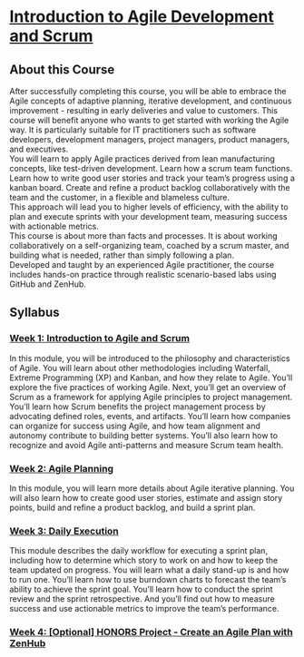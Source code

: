 # [Introduction to Agile Development and Scrum](https://www.coursera.org/learn/agile-development-and-scrum/home/welcome)
## About this Course
After successfully completing this course, you will be able to embrace the Agile concepts of adaptive planning, iterative development, and continuous improvement - resulting in early deliveries and value to customers. This course will benefit anyone who wants to get started with working the Agile way. It is particularly suitable for IT practitioners such as software developers, development managers, project managers, product managers, and executives.\
You will learn to apply Agile practices derived from lean manufacturing concepts, like test-driven development. Learn how a scrum team functions. Learn how to write good user stories and track your team’s progress using a kanban board. Create and refine a product backlog collaboratively with the team and the customer, in a flexible and blameless culture.\
This approach will lead you to higher levels of efficiency, with the ability to plan and execute sprints with your development team, measuring success with actionable metrics.\
This course is about more than facts and processes. It is about working collaboratively on a self-organizing team, coached by a scrum master, and building what is needed, rather than simply following a plan.\
Developed and taught by an experienced Agile practitioner, the course includes hands-on practice through realistic scenario-based labs using GitHub and ZenHub.

## Syllabus
### [Week 1: Introduction to Agile and Scrum](./Week1/README.md)
In this module, you will be introduced to the philosophy and characteristics of Agile. You will learn about other methodologies including Waterfall, Extreme Programming (XP) and Kanban, and how they relate to Agile. You’ll explore the five practices of working Agile. Next, you’ll get an overview of Scrum as a framework for applying Agile principles to project management. You’ll learn how Scrum benefits the project management process by advocating defined roles, events, and artifacts. You’ll learn how companies can organize for success using Agile, and how team alignment and autonomy contribute to building better systems. You’ll also learn how to recognize and avoid Agile anti-patterns and measure Scrum team health.
### [Week 2: Agile Planning](./Week2/README.md)
In this module, you will learn more details about Agile iterative planning. You will also learn how to create good user stories, estimate and assign story points, build and refine a product backlog, and build a sprint plan.
### [Week 3: Daily Execution](./Week3/README.md)
This module describes the daily workflow for executing a sprint plan, including how to determine which story to work on and how to keep the team updated on progress. You will learn what a daily stand-up is and how to run one. You’ll learn how to use burndown charts to forecast the team’s ability to achieve the sprint goal. You’ll learn how to conduct the sprint review and the sprint retrospective. And you’ll find out how to measure success and use actionable metrics to improve the team’s performance.
### [Week 4: \[Optional\] HONORS Project - Create an Agile Plan with ZenHub](./Week4/README.md)
